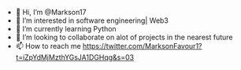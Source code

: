 - 👋 Hi, I’m @Markson17
- 👀 I’m interested in software engineering| Web3
- 🌱 I’m currently learning Python
- 💞️ I’m looking to collaborate on alot of projects in the nearest future
- 📫 How to reach me https://twitter.com/MarksonFavour1?t=iZpYdMjMzthYGsJA1DGHqg&s=03


<!---
Markson17/Markson17 is a ✨ special ✨ repository because its `README.md` (this file) appears on your GitHub profile.
You can click the Preview link to take a look at your changes.
--->
